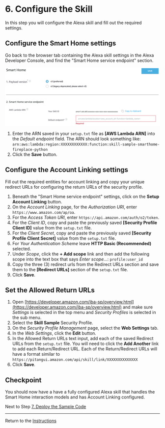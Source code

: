 # 6. Configure the Skill

In this step you will configure the Alexa skill and fill out the required settings.

## Configure the Smart Home settings

Go back to the browser tab containing the Alexa skill settings in the Alexa Developer Console, and find the "Smart Home service endpoint" section.

![](./img/smart-home-endpoint.png)

1. Enter the ARN saved in your `setup.txt` file as **[AWS Lambda ARN]** into the *Default endpoint* field. The ARN should look something like: `arn:aws:lambda:region:XXXXXXXXXXXX:function:skill-sample-smarthome-fireplace-python`
2. Click the **Save** button.

## Configure the Account Linking settings

Fill out the required entities for account linking and copy your unique redirect URLs for configuring the return URLs of the security profile.

1. Beneath the "Smart Home service endpoint" settings, click on the **Setup Account Linking** button.
2. On the *Account Linking* page, for the *Authorization URI*, enter `https://www.amazon.com/ap/oa`.
3. For the *Access Token URI*, enter `https://api.amazon.com/auth/o2/token`.
4. For the *Client ID*, copy and paste the previously saved **[Security Profile Client ID]** value from the `setup.txt` file.
5. For the *Client Secret*, copy and paste the previously saved **[Security Profile Client Secret]** value from the `setup.txt` file.
6. For *Your Authentication Scheme* leave **HTTP Basic (Recommended)** selected.
7. Under *Scope*, click the **+ Add scope** link and then add the following scope into the text box that says *Enter scope...*: `profile:user_id`
8. Copy the three (3) redirect urls from the Redirect URLs section and save them to the **[Redirect URLs]** section of the `setup.txt` file.
9. Click **Save**.

## Set the Allowed Return URLs

1. Open [https://developer.amazon.com/iba-sp/overview.html](https://developer.amazon.com/iba-sp/overview.html) and make sure *Settings* is selected in the top menu and *Security Profiles* is selected in the sub menu.
2. Select the **Skill Sample** Security Profile.
3. On the *Security Profile Management* page, select the **Web Settings** tab.
4. In the *Web Settings*, click the **Edit** button.
5. In the Allowed Return URLs text input, add each of the saved Redirect URLs from the `setup.txt` file. You will need to click the **Add Another** link to add each Return/Redirect URL. Each of the Return/Redirect URLs will have a format similar to `https://pitangui.amazon.com/api/skill/link/XXXXXXXXXXXXXX`
6. Click **Save**.

## Checkpoint
You should now have a have a fully configured Alexa skill that handles the Smart Home interaction models and has Account Linking configured.
 
Next to Step [7. Deploy the Sample Code](deploy-the-sample-code.md)

___
Return to the [Instructions](README.md)
